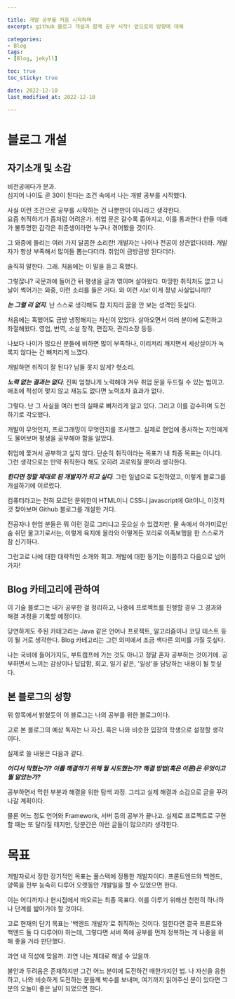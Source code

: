 ```yaml
---

title: 개발 공부를 처음 시작하며
excerpt: github 블로그 개설과 함께 공부 시작! 앞으로의 방향에 대해

categories:
- Blog
tags:
- [Blog, jekyll]

toc: true
toc_sticky: true

date: 2022-12-10
last_modified_at: 2022-12-10

---
```


# 블로그 개설

## 자기소개 및 소감
비전공에다가 문과.  
심지어 나이도 곧 30이 된다는 조건 속에서 나는 개발 공부를 시작했다.

사실 이런 조건으로 공부를 시작하는 건 나뿐만이 아니라고 생각한다.  
요즘 취직하기가 좀처럼 어려운가.
취업 문은 갈수록 좁아지고, 이를 통과한다 한들 미래가 불투명한 감각은 취준생이라면 누구나 겪어봤을 것이다.

그 와중에 들리는 여러 가지 달콤한 소리란!
개발자는 나이나 전공이 상관없다더라.
개발자가 항상 부족해서 많이들 뽑는다더라.
취업이 금방금방 된다더라.


솔직히 말한다.
그래.
처음에는 이 말을 듣고 혹했다.

그렇잖나?
국문과에 들어간 뒤 평생을 글과 엮이며 살아왔다.
마땅한 취직처도 없고 나날이 썩어가는 와중, 이런 소리를 들은 거다.
와 이런 시x! 이게 정녕 사실입니까!?


***는 그럴 리 없지***.
난 스스로 생각해도 참 지지리 꿈을 안 보는 성격인 듯싶다.

처음에는 혹했어도 금방 냉정해지는 자신이 있었다.
살아오면서 여러 분야에 도전하고 좌절해왔다.
영업, 번역, 소설 창작, 편집자, 관리소장 등등.

나보다 나이가 많으신 분들에 비하면 많이 부족하나,
이리저리 깨지면서 세상살이가 녹록지 않다는 건 뼈저리게 느꼈다.

개발하면 취직이 잘 된다? 남들 못지 않게?
헛소리.

***노력 없는 결과는 없다***.
진짜 엄청나게 노력해야 겨우 취업 문을 두드릴 수 있는 법이고.
애초에 적성이 맞지 않고 재능도 없다면 노력조차 효과가 없다.


그렇다.
난 그 사실을 여러 번의 실패로 뼈저리게 알고 있다.
그리고 이를 감수하며 도전하기로 각오했다.

개발이 무엇인지, 프로그래밍이 무엇인지를 조사했고.
실제로 현업에 종사하는 지인에게도 물어보며 평생을 공부해야 함을 알았다.


취업에 쫓겨서 공부하고 싶지 않다.
단순히 취직이라는 목표가 내 최종 목표는 아니다.
그런 생각으로는 만약 취직한다 해도 오히려 괴로워질 뿐이라 생각한다.

***한다면 정말 제대로 된 개발자가 되고 싶다***.
그런 일념으로 도전하였고, 이렇게 블로그를 개설하기에 이르렀다.

컴퓨터라고는 전혀 모르던 문외한이 HTML이니 CSS니 javascript에 Git이니,
이것저것 찾아보며 Github 블로그를 개설한 거다.

전공자나 현업 분들은 뭐 이런 걸로 그러냐고 웃으실 수 있겠지만.
물 속에서 아가미로만 숨 쉬던 물고기로서는,
이렇게 육지에 올라와 어떻게든 꼬리로 이족보행을 한 스스로가 참 신기하다.


그런고로 나에 대한 대략적인 소개와 회고.
개발에 대한 동기는 이쯤하고 다음으로 넘어가자!



## Blog 카테고리에 관하여
이 기술 블로그는 내가 공부한 걸 정리하고,
나중에 프로젝트를 진행할 경우 그 경과와 해결 과정을 기록할 예정이다.

당연하게도 주된 카테고리는 Java 같은 언어나 프로젝트, 알고리즘이나 코딩 테스트 등이 될 거로 생각한다.
Blog 카테고리는 그런 의미에서 조금 색다른 의미를 가질 듯싶다.

나는 국비에 들어가지도, 부트캠프에 가는 것도 아니고 정말 혼자 공부하는 것이기에.
공부하면서 느끼는 감상이나 답답함, 회고, 일기 같은, '일상'을 담당하는 내용이 될 듯싶다.


## 본 블로그의 성향
위 항목에서 밝혔듯이 이 블로그는 나의 공부를 위한 블로그이다.

고로 본 블로그의 예상 독자는 나 자신.
혹은 나와 비슷한 입장의 학생으로 설정할 생각이다.

실제로 쓸 내용은 다음과 같다.

***어디서 막혔는가?
이를 해결하기 위해 뭘 시도했는가?
해결 방법(혹은 이론)은 무엇이고 뭘 알았는가?***

공부하면서 막힌 부분과 해결을 위한 탐색 과정.
그리고 실제 해결과 소감으로 글을 꾸려나갈 계획이다.

물론 어느 정도 언어와 Framework, 서버 등의 공부가 끝나고.
실제로 프로젝트로 구현할 때는 또 달라질 테지만,
당분간은 이런 글들이 많으리라 생각한다.


# 목표
개발자로서 정한 장기적인 목표는 풀스택에 정통한 개발자이다.
프론트엔드와 백엔드, 양쪽을 전부 능숙히 다루어 오랫동안 개발일을 할 수 있었으면 한다.

이는 어디까지나 현시점에서 떠오르는 최종 목표다.
이를 이루기 위해선 천천히 하나하나 단계를 밟아가야 할 것이다.

고로 현재의 단기 목표는 '백엔드 개발자'로 취직하는 것이다.
일한다면 결국 프론트와 백엔드 둘 다 다루어야 하는데,
그렇다면 서버 쪽에 공부를 먼저 정복하는 게 나중을 위해 좋을 거라 판단했다.


과연 내 적성에 맞을까.
과연 나는 제대로 해낼 수 있을까.

불안과 두려움은 존재하지만 그건 어느 분야에 도전하건 매한가지인 법.
나 자신을 응원하고, 나와 비슷하게 도전하는 분들께 박수를 보내며,
여기까지 읽어주신 분이 있다면 그분의 오늘이 좋은 날이 되었으면 한다.
